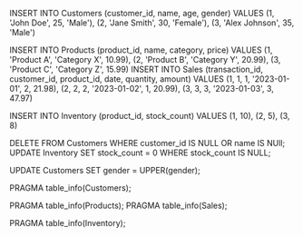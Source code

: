 INSERT INTO Customers (customer_id, name, age, gender)
VALUES (1, 'John Doe', 25, 'Male'),
       (2, 'Jane Smith', 30, 'Female'),
       (3, 'Alex Johnson', 35, 'Male')
       
INSERT INTO Products (product_id, name, category, price)
VALUES (1, 'Product A', 'Category X', 10.99),
       (2, 'Product B', 'Category Y', 20.99),
       (3, 'Product C', 'Category Z', 15.99)
INSERT INTO Sales (transaction_id, customer_id, product_id, date, quantity, amount)
VALUES (1, 1, 1, '2023-01-01', 2, 21.98),
       (2, 2, 2, '2023-01-02', 1, 20.99),
       (3, 3, 3, '2023-01-03', 3, 47.97)

INSERT INTO Inventory (product_id, stock_count)
VALUES (1, 10),
       (2, 5),
       (3, 8)

DELETE FROM Customers WHERE customer_id IS NULL OR name IS NUll;
UPDATE Inventory SET stock_count = 0 WHERE stock_count IS NULL;


UPDATE Customers SET gender = UPPER(gender);

PRAGMA table_info(Customers);

PRAGMA table_info(Products);
PRAGMA table_info(Sales);


PRAGMA table_info(Inventory);
